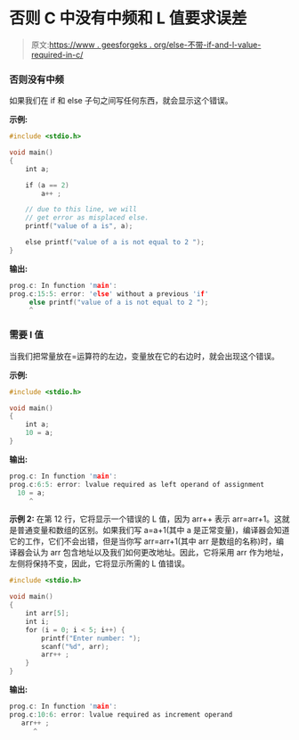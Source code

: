 # 否则 C 中没有中频和 L 值要求误差

> 原文:[https://www . geesforgeks . org/else-不带-if-and-l-value-required-in-c/](https://www.geeksforgeeks.org/else-without-if-and-l-value-required-error-in-c/)

### 否则没有中频

如果我们在 if 和 else 子句之间写任何东西，就会显示这个错误。

**示例:**

```cpp
#include <stdio.h>

void main()
{
    int a;

    if (a == 2)
        a++ ;

    // due to this line, we will
    // get error as misplaced else.
    printf("value of a is", a);

    else printf("value of a is not equal to 2 ");
}
```

**输出:**

```cpp
prog.c: In function 'main':
prog.c:15:5: error: 'else' without a previous 'if'
     else printf("value of a is not equal to 2 ");
     ^

```

### 需要 l 值

当我们把常量放在=运算符的左边，变量放在它的右边时，就会出现这个错误。

**示例:**

```cpp
#include <stdio.h>

void main()
{
    int a;
    10 = a;
}
```

**输出:**

```cpp
prog.c: In function 'main':
prog.c:6:5: error: lvalue required as left operand of assignment
  10 = a;
     ^

```

**示例 2:** 在第 12 行，它将显示一个错误的 L 值，因为 arr++ 表示 arr=arr+1。这就是普通变量和数组的区别。如果我们写 a=a+1(其中 a 是正常变量)，编译器会知道它的工作，它们不会出错，但是当你写 arr=arr+1(其中 arr 是数组的名称)时，编译器会认为 arr 包含地址以及我们如何更改地址。因此，它将采用 arr 作为地址，左侧将保持不变，因此，它将显示所需的 L 值错误。

```cpp
#include <stdio.h>

void main()
{
    int arr[5];
    int i;
    for (i = 0; i < 5; i++) {
        printf("Enter number: ");
        scanf("%d", arr);
        arr++ ;
    }
}
```

**输出:**

```cpp
prog.c: In function 'main':
prog.c:10:6: error: lvalue required as increment operand
   arr++ ;
      ^

```
